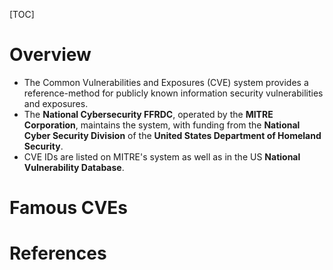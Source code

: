 [TOC]

# Overview
- The Common Vulnerabilities and Exposures (CVE) system provides a reference-method for publicly known information security vulnerabilities and exposures.
- The **National Cybersecurity FFRDC**, operated by the **MITRE Corporation**, maintains the system, with funding from the **National Cyber Security Division** of the **United States Department of Homeland Security**.
- CVE IDs are listed on MITRE's system as well as in the US **National Vulnerability Database**.

# Famous CVEs

# References
